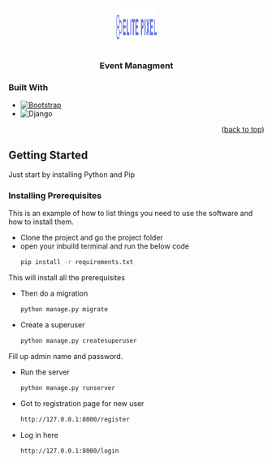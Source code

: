 <div align="center">
  <a href="https://github.com/tejas100/Event_Management">
    <img src="static/assets/img/brand/blue.png" alt="Logo" width="80" height="80">
  </a>

  <h3 align="center">Event Managment</h3>
</div>


### Built With

* [![Bootstrap][Bootstrap.com]][Bootstrap-url]
* ![Django][djangoproject.com]

<p align="right">(<a href="#readme-top">back to top</a>)</p>


<!-- GETTING STARTED -->
## Getting Started

Just start by installing Python and Pip

### Installing Prerequisites

This is an example of how to list things you need to use the software and how to install them.
* Clone the project and go the project folder
* open your inbuild terminal and run the below code
  ```sh
  pip install -r requirements.txt
  ```

This will install all the prerequisites

* Then do a migration
  ```sh
  python manage.py migrate
  ```

* Create a superuser
  ```sh
  python manage.py createsuperuser
  ```

Fill up admin name and password.

* Run the server 
  ```sh
  python manage.py runserver
  ```

* Got to registration page for new user
  ```sh
  http://127.0.0.1:8000/register
  ```

* Log in here
  ```sh
  http://127.0.0.1:8000/login
  ```

[djangoproject.com]: https://static.djangoproject.com/img/badges/djangomade124x25.gif
[Bootstrap-url]: https://www.djangoproject.com/


[Bootstrap.com]: https://img.shields.io/badge/Bootstrap-563D7C?style=for-the-badge&logo=bootstrap&logoColor=white
[Bootstrap-url]: https://getbootstrap.com
